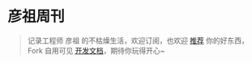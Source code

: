 # 彦祖周刊

> 记录工程师 彦祖 的不枯燥生活，欢迎订阅，也欢迎 [推荐](https://github.com/tw93/weekly/discussions/22) 你的好东西，Fork 自用可见 [开发文档](https://github.com/imwyz/weekly/blob/main/Deploy.md)，期待你玩得开心~
